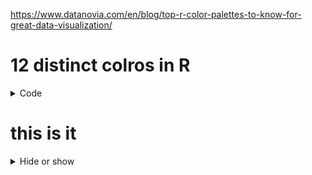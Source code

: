 https://www.datanovia.com/en/blog/top-r-color-palettes-to-know-for-great-data-visualization/<br/>

# 12 distinct colros in R

<details>
<summary>Code</summary>

```R
my_colors <- c("steelblue2","blue3","seagreen3","green4","dimgray","coral4","pink2","gold","darkorange2","deeppink","purple","red1")
plot(1:12, pch=19, col=my_colors, size=4)
```
</details>

  

# this is it
<details>
<summary>Hide or show</summary>

```R
rnm_Vec <- sample(1:10,5)
print(rnm)
```

```Python
colors = ["red", "blue"]
```
</details>
